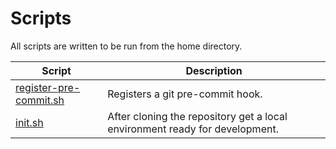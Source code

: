 # Scripts

All scripts are written to be run from the home directory.

| Script | Description |
| ------- | -------- |
| [register-pre-commit.sh](./register-pre-commit.sh) | Registers a git pre-commit hook. | 
| [init.sh](./init.sh) | After cloning the repository get a local environment ready for development. | 
